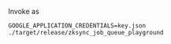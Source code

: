 Invoke as

```
GOOGLE_APPLICATION_CREDENTIALS=key.json ./target/release/zksync_job_queue_playground
```
